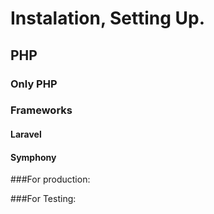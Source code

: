 # Instalation, Setting Up.

## PHP

### Only PHP

### Frameworks

#### Laravel

#### Symphony



###For production:

###For Testing:
